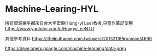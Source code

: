 # Machine-Learing-HYL

所有資源幾乎都來自台大李宏毅(Hung-yi Lee)教授,只當作筆記使用
https://www.youtube.com/c/HungyiLeeNTU

其他參考資料
https://ithelp.ithome.com.tw/users/20132118/ironman/4690

https://developers.google.com/machine-learning/data-prep
